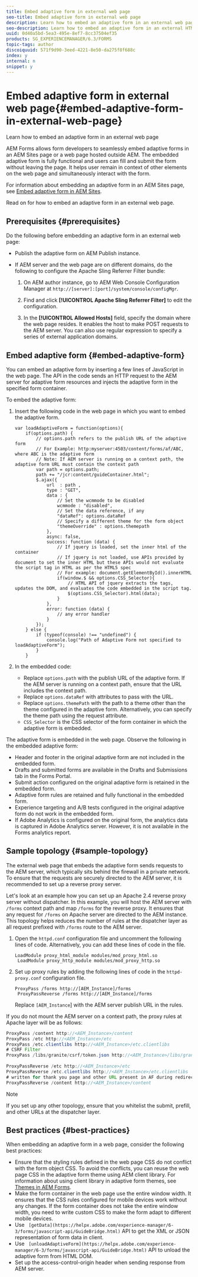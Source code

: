 ```yaml
---
title: Embed adaptive form in external web page
seo-title: Embed adaptive form in external web page
description: Learn how to embed an adaptive form in an external web page
seo-description: Learn how to embed an adaptive form in an external HTML web page
uuid: 0d40a5bd-5ea3-495e-8ef7-8cc37504ef35
products: SG_EXPERIENCEMANAGER/6.3/FORMS
topic-tags: author
discoiquuid: 571f9d90-3eed-4221-8e50-da275f8f688c
index: y
internal: n
snippet: y
---
```


# Embed adaptive form in external web page{#embed-adaptive-form-in-external-web-page}

Learn how to embed an adaptive form in an external web page

AEM Forms allows form developers to seamlessly embed adaptive forms in an AEM Sites page or a web page hosted outside AEM. The embedded adaptive form is fully functional and users can fill and submit the form without leaving the page. It helps user remain in context of other elements on the web page and simultaneously interact with the form.

For information about embedding an adaptive form in an AEM Sites page, see [Embed adaptive form in AEM Sites](../../forms/using/embed-adaptive-form-aem-sites.md).

Read on for how to embed an adaptive form in an external web page.

## Prerequisites {#prerequisites}

Do the following before embedding an adaptive form in an external web page:

* Publish the adaptive form on AEM Publish instance.
* If AEM server and the web page are on different domains, do the following to configure the Apache Sling Referrer Filter bundle:

    1. On AEM author instance, go to AEM Web Console Configuration Manager at `http://[server]:[port]/system/console/configMgr`.  
    
    1. Find and click **[!UICONTROL Apache Sling Referrer Filter]** to edit the configuration.
    1. In the **[!UICONTROL Allowed Hosts]** field, specify the domain where the web page resides. It enables the host to make POST requests to the AEM server. You can also use regular expression to specify a series of external application domains.

## Embed adaptive form {#embed-adaptive-form}

You can embed an adaptive form by inserting a few lines of JavaScript in the web page. The API in the code sends an HTTP request to the AEM server for adaptive form resources and injects the adaptive form in the specified form container.

To embed the adaptive form:

1. Insert the following code in the web page in which you want to embed the adaptive form.

   ```
   var loadAdaptiveForm = function(options){
       if(options.path) {
           // options.path refers to the publish URL of the adaptive form
           // For Example: http:myserver:4503/content/forms/af/ABC, where ABC is the adaptive form
           // Note: If AEM server is running on a context path, the adaptive form URL must contain the context path 
           var path = options.path;
           path += "/jcr:content/guideContainer.html";
           $.ajax({
               url  : path ,
               type : "GET",
               data : {
                   // Set the wcmmode to be disabled
                   wcmmode : "disabled",
                   // Set the data reference, if any
                   "dataRef": options.dataRef
                   // Specify a different theme for the form object
                   "themeOverride" : options.themepath
               },
               async: false,
               success: function (data) {
                   // If jquery is loaded, set the inner html of the container
                   // If jquery is not loaded, use APIs provided by document to set the inner HTML but these APIs would not evaluate the script tag in HTML as per the HTML5 spec
                   // For example: document.getElementById().innerHTML
                   if(window.$ && options.CSS_Selector){
                       // HTML API of jquery extracts the tags, updates the DOM, and evaluates the code embedded in the script tag.
                       $(options.CSS_Selector).html(data);
                   }
               },
               error: function (data) {
                   // any error handler
               }
           });
       } else {
           if (typeof(console) !== "undefined") {
               console.log("Path of Adaptive Form not specified to loadAdaptiveForm");
           }
       }
   ```

1. In the embedded code:

    * Replace `options.path` with the publish URL of the adaptive form. If the AEM server is running on a context path, ensure that the URL includes the context path.
    * Replace `options.dataRef` with attributes to pass with the URL.
    * Replace `options.themePath` with the path to a theme other than the theme configured in the adaptive form. Alternatively, you can specify the theme path using the request attribute.
    * `CSS_Selector` is the CSS selector of the form container in which the adaptive form is embedded.

The adaptive form is embedded in the web page. Observe the following in the embedded adaptive form:

* Header and footer in the original adaptive form are not included in the embedded form.
* Drafts and submitted forms are available in the Drafts and Submissions tab in the Forms Portal. 
* Submit action configured on the original adaptive form is retained in the embedded form.
* Adaptive form rules are retained and fully functional in the embedded form.
* Experience targeting and A/B tests configured in the original adaptive form do not work in the embedded form. 
* If Adobe Analytics is configured on the original form, the analytics data is captured in Adobe Analytics server. However, it is not available in the Forms analytics report.

## Sample topology {#sample-topology}

The external web page that embeds the adaptive form sends requests to the AEM server, which typically sits behind the firewall in a private network. To ensure that the requests are securely directed to the AEM server, it is recommended to set up a reverse proxy server.

Let's look at an example how you can set up an Apache 2.4 reverse proxy server without dispatcher. In this example, you will host the AEM server with `/forms` context path and map `/forms` for the reverse proxy. It ensures that any request for `/forms` on Apache server are directed to the AEM instance. This topology helps reduces the number of rules at the dispatcher layer as all request prefixed with `/forms` route to the AEM server.

1. Open the `httpd.conf` configuration file and uncomment the following lines of code. Alternatively, you can add these lines of code in the file.

   ```
   LoadModule proxy_html_module modules/mod_proxy_html.so 
    LoadModule proxy_http_module modules/mod_proxy_http.so
   ```

1. Set up proxy rules by adding the following lines of code in the `httpd-proxy.conf` configuration file.

   ```
   ProxyPass /forms http://[AEM_Instance]/forms 
    ProxyPassReverse /forms http://[AEM_Instance]/forms
   ```

   Replace `[AEM_Instance`] with the AEM server publish URL in the rules.

If you do not mount the AEM server on a context path, the proxy rules at Apache layer will be as follows:

```java
ProxyPass /content http://<AEM_Instance>/content
ProxyPass /etc http://<AEM_Instance>/etc
ProxyPass /etc.clientlibs http://<AEM_Instance>/etc.clientlibs
# CSRF Filter
ProxyPass /libs/granite/csrf/token.json http://<AEM_Instance>/libs/granite/csrf/token.json
  
ProxyPassReverse /etc http://<AEM_Instance>/etc
ProxyPassReverse /etc.clientlibs http://<AEM_Instance>/etc.clientlibs
# written for thank you page and other URL present in AF during redirect
ProxyPassReverse /content http://<AEM_Instance>/content
```

>[!NOTE]
>
>If you set up any other topology, ensure that you whitelist the submit, prefill, and other URLs at the dispatcher layer.

## Best practices {#best-practices}

When embedding an adaptive form in a web page, consider the following best practices:

* Ensure that the styling rules defined in the web page CSS do not conflict with the form object CSS. To avoid the conflicts, you can reuse the web page CSS in the adaptive form theme using AEM client library. For information about using client library in adaptive form themes, see [Themes in AEM Forms](../../forms/using/themes.md).
* Make the form container in the web page use the entire window width. It ensures that the CSS rules configured for mobile devices work without any changes. If the form container does not take the entire window width, you need to write custom CSS to make the form adapt to different mobile devices. 
* Use ` [getData](https://helpx.adobe.com/experience-manager/6-3/forms/javascript-api/GuideBridge.html)` API to get the XML or JSON representation of form data in client. 
* Use ` [unloadAdaptiveForm](https://helpx.adobe.com/experience-manager/6-3/forms/javascript-api/GuideBridge.html)` API to unload the adaptive form from HTML DOM.
* Set up the access-control-origin header when sending response from AEM server.


